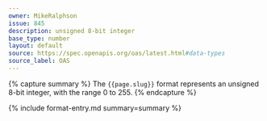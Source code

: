 ```yaml
---
owner: MikeRalphson
issue: 845
description: unsigned 8-bit integer
base_type: number
layout: default
source: https://spec.openapis.org/oas/latest.html#data-types
source_label: OAS
---
```


{% capture summary %}
The `{{page.slug}}` format represents an unsigned 8-bit integer, with the range 0 to 255.
{% endcapture %}

{% include format-entry.md summary=summary %}
